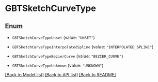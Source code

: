 # GBTSketchCurveType

## Enum


* `GBTSketchCurveTypeUnset` (value: `"UNSET"`)

* `GBTSketchCurveTypeInterpolatedSpline` (value: `"INTERPOLATED_SPLINE"`)

* `GBTSketchCurveTypeBezierCurve` (value: `"BEZIER_CURVE"`)

* `GBTSketchCurveTypeUnknown` (value: `"UNKNOWN"`)


[[Back to Model list]](../README.md#documentation-for-models) [[Back to API list]](../README.md#documentation-for-api-endpoints) [[Back to README]](../README.md)


